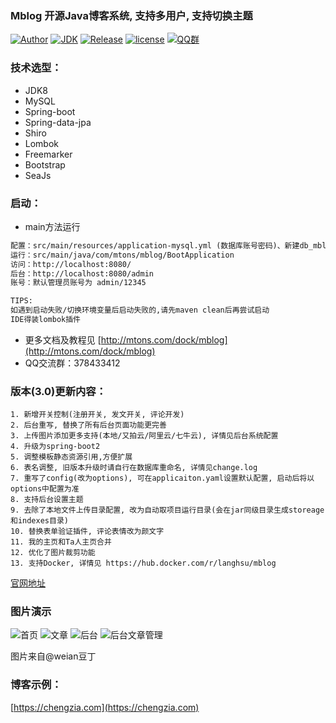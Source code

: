 ### Mblog 开源Java博客系统, 支持多用户, 支持切换主题

[![Author](https://img.shields.io/badge/author-landy-green.svg?style=flat-square)](http://mtons.com)
[![JDK](https://img.shields.io/badge/jdk-1.8-green.svg?style=flat-square)](#)
[![Release](https://img.shields.io/github/release/langhsu/mblog.svg?style=flat-square)](https://github.com/langhsu/mblog)
[![license](https://img.shields.io/badge/license-GPL--3.0-green.svg)](https://github.com/langhsu/mblog/blob/master/LICENSE)
[![QQ群](https://img.shields.io/badge/chat-Mtons-green.svg)](https://jq.qq.com/?_wv=1027&k=521CRdF)

### 技术选型：

* JDK8
* MySQL
* Spring-boot
* Spring-data-jpa
* Shiro
* Lombok
* Freemarker
* Bootstrap
* SeaJs

### 启动：
 - main方法运行
 ```xml
 配置：src/main/resources/application-mysql.yml (数据库账号密码)、新建db_mblog的数据库
 运行：src/main/java/com/mtons/mblog/BootApplication
 访问：http://localhost:8080/
 后台：http://localhost:8080/admin
 账号：默认管理员账号为 admin/12345
 
 TIPS: 
 如遇到启动失败/切换环境变量后启动失败的,请先maven clean后再尝试启动
 IDE得装lombok插件
```

- 更多文档及教程见 [http://mtons.com/dock/mblog](http://mtons.com/dock/mblog)
- QQ交流群：378433412

### 版本(3.0)更新内容：
    1. 新增开关控制(注册开关, 发文开关, 评论开发)
    2. 后台重写, 替换了所有后台页面功能更完善
    3. 上传图片添加更多支持(本地/又拍云/阿里云/七牛云), 详情见后台系统配置
    4. 升级为spring-boot2
    5. 调整模板静态资源引用,方便扩展
    6. 表名调整, 旧版本升级时请自行在数据库重命名, 详情见change.log
    7. 重写了config(改为options), 可在applicaiton.yaml设置默认配置, 启动后将以options中配置为准
    8. 支持后台设置主题
    9. 去除了本地文件上传目录配置, 改为自动取项目运行目录(会在jar同级目录生成storeage和indexes目录)
    10. 替换表单验证插件, 评论表情改为颜文字
    11. 我的主页和Ta人主页合并
    12. 优化了图片裁剪功能
    13. 支持Docker, 详情见 https://hub.docker.com/r/langhsu/mblog
    
[官网地址](http://www.mtons.com)
    
### 图片演示 
![首页](https://images.gitee.com/uploads/images/2019/0125/142627_fcd67bfd_116277.jpeg "前台首页.jpg")
![文章](https://images.gitee.com/uploads/images/2019/0125/142647_328aa3d7_116277.jpeg "文章阅读.jpg")
![后台](https://images.gitee.com/uploads/images/2019/0125/142704_cca6a479_116277.jpeg "后台首页.jpg")
![后台文章管理](https://images.gitee.com/uploads/images/2019/0125/142725_3754efbf_116277.jpeg "后台文章编辑.jpg")

图片来自@weian豆丁

### 博客示例：
[https://chengzia.com](https://chengzia.com)